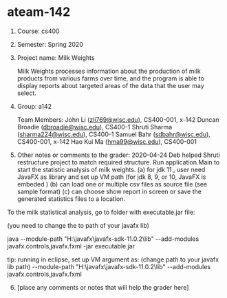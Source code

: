 # ateam-142

1. Course: cs400
2. Semester: Spring 2020
3. Project name: Milk Weights

    Milk Weights processes information about the production of milk products from various farms over time, and the program is     able to display reports about targeted areas of the data that the user may select. 
    
4. Group: a142

    Team Members:
    John Li (zli769@wisc.edu), CS400-001, x-142
    Duncan Broadie (dbroadie@wisc.edu), CS400-1
    Shruti Sharma (sharma224@wisc.edu), CS400-1
    Samuel Bahr (sdbahr@wisc.edu), CS400-001, x-142
    Hao Kui Ma (hma99@wisc.edu), CS400-001
    
    
5. Other notes or comments to the grader:
    2020-04-24 Deb helped Shruti restructure project to match required structure.
    Run application.Main to start the statistic analysis of milk weights.
    (a) for jdk 11 , user need JavaFX as library and set up VM path (for jdk 8, 9, or 10, JavaFX is embeded )
    (b) can load one or multiple csv files as source file (see sample format)
    (c) can choose show report in screen or save the generated statistics files to a location.

To the milk statistical analysis, go to folder with executable.jar file:

(you need to change the to path of your javafx lib)

java --module-path "H:\javafx\javafx-sdk-11.0.2\lib" --add-modules javafx.controls,javafx.fxml -jar executable.jar
 

tip: running in eclipse, set up VM argument as: (change path to your javafx lib path)
--module-path "H:\javafx\javafx-sdk-11.0.2\lib" --add-modules javafx.controls,javafx.fxml

6.  [place any comments or notes that will help the grader here]
